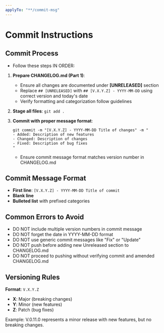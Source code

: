 ```yaml
---
applyTo: "**/commit-msg"
---
```


# Commit Instructions

## Commit Process

- Follow these steps IN ORDER:

1. **Prepare CHANGELOG.md (Part 1)**:
   - Ensure all changes are documented under **[UNRELEASED]** section
   - Replace `## [UNRELEASED]` with `## [V.X.Y.Z] - YYYY-MM-DD` using correct version and today's date
   - Verify formatting and categorization follow guidelines

2. **Stage all files**: `git add .`

3. **Commit with proper message format**:
   ```
   git commit -m "[V.X.Y.Z] - YYYY-MM-DD Title of changes" -m "
   - Added: Description of new features 
   - Changed: Description of changes 
   - Fixed: Description of bug fixes
   "
   ```
   - Ensure commit message format matches version number in CHANGELOG.md

## Commit Message Format

- **First line**: `[V.X.Y.Z] - YYYY-MM-DD Title of commit`
- **Blank line**
- **Bulleted list** with prefixed categories

## Common Errors to Avoid

- DO NOT include multiple version numbers in commit message
- DO NOT forget the date in YYYY-MM-DD format
- DO NOT use generic commit messages like "Fix" or "Update"
- DO NOT push before adding new Unreleased section to CHANGELOG.md
- DO NOT proceed to pushing without verifying commit and amended CHANGELOG.md

## Versioning Rules

**Format**: `V.X.Y.Z`
- **X**: Major (breaking changes)
- **Y**: Minor (new features)
- **Z**: Patch (bug fixes)

Example: V.0.11.0 represents a minor release with new features, but no breaking changes.
